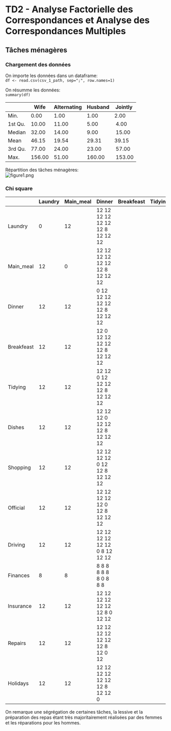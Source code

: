 # TD2 - Analyse Factorielle des Correspondances et Analyse des Correspondances Multiples

## Tâches ménagères

### Chargement des données

On importe les données dans un dataframe:\
`df <- read.csv(csv_1_path, sep=";", row.names=1)`

On résumme les données:\
`summary(df)`

| | Wife | Alternating | Husband | Jointly
| --- | --- | --- | --- | --- |
| Min. | 0.00 | 1.00 | 1.00 | 2.00
|1st Qu. | 10.00 | 11.00 | 5.00 | 4.00
|Median  | 32.00 | 14.00 | 9.00 | 15.00
|Mean    | 46.15 | 19.54 | 29.31 | 39.15
|3rd Qu. | 77.00 | 24.00 | 23.00 | 57.00
|Max.    | 156.00 | 51.00 | 160.00 | 153.00

Répartition des tâches ménagères:\
![figure1.png](https://github.com/ValentinMouret/esiea/blob/master/Exploratory%20analysis/TD2/R/pictures/bar_plot_1.png)

### Chi square

| | Laundry | Main_meal | Dinner | Breakfeast | Tidying | Dishes | Shopping | Official | Driving | Finances | Insurance | Repairs | Holidays
| --- | --- | --- | --- | --- | --- | --- | --- | --- | --- | --- | --- | --- | --- 
| Laundry   | 0  | 12 |     12         12      12     12       12       12      12        8        12  12       12
| Main_meal | 12 | 0  |    12         12      12     12       12       12      12        8        12  12       12
| Dinner    | 12 | 12 |      0         12      12     12       12       12      12        8        12  12       12
| Breakfeast| 12 | 12 |     12          0      12     12       12       12      12        8        12  12       12
| Tidying   | 12 | 12 |     12         12       0     12       12       12      12        8        12  12       12
| Dishes    | 12 | 12 |     12         12      12      0       12       12      12        8        12  12       12
| Shopping  | 12 | 12 |     12         12      12     12        0       12      12        8        12  12       12
| Official  | 12 | 12 |     12         12      12     12       12        0      12        8        12  12       12
| Driving   | 12 | 12 |     12         12      12     12       12       12       0        8        12  12       12
| Finances  | 8  | 8  |     8          8       8      8        8        8       8        0         8  8        8
| Insurance | 12 | 12 |     12         12      12     12       12       12      12        8         0  12       12
| Repairs   | 12 | 12 |     12         12      12     12       12       12      12        8        12  0       12
| Holidays  | 12 | 12 |     12         12      12     12       12       12      12        8        12  12        0

On remarque une ségrégation de certaines tâches, la lessive et la préparation des repas étant très majoritairement réalisées par des femmes et les réparations pour les hommes.